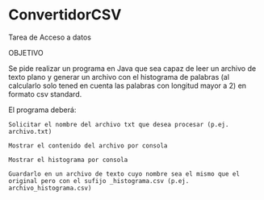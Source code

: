 # ConvertidorCSV
Tarea de Acceso a datos

OBJETIVO


Se pide realizar un programa en Java que sea capaz de leer un archivo de texto plano y generar un archivo con el histograma de palabras 
(al calcularlo solo tened en cuenta las palabras con longitud mayor a 2) en formato csv standard.

 
El programa deberá:

    Solicitar el nombre del archivo txt que desea procesar (p.ej. archivo.txt)

    Mostrar el contenido del archivo por consola 

    Mostrar el histograma por consola

    Guardarlo en un archivo de texto cuyo nombre sea el mismo que el original pero con el sufijo _histograma.csv (p.ej. archivo_histograma.csv)
